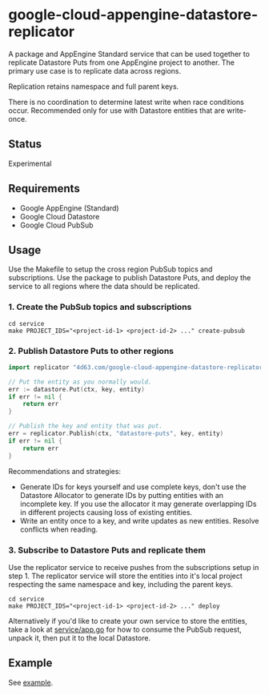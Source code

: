 # google-cloud-appengine-datastore-replicator

A package and AppEngine Standard service that can be used together to replicate Datastore Puts from one AppEngine project to another. The primary use case is to replicate data across regions.

Replication retains namespace and full parent keys.

There is no coordination to determine latest write when race conditions occur. Recommended only for use with Datastore entities that are write-once.

## Status

Experimental

## Requirements

* Google AppEngine (Standard)
* Google Cloud Datastore
* Google Cloud PubSub

## Usage

Use the Makefile to setup the cross region PubSub topics and subscriptions. Use the package to publish Datastore Puts, and deploy the service to all regions where the data should be replicated.

### 1. Create the PubSub topics and subscriptions

```
cd service
make PROJECT_IDS="<project-id-1> <project-id-2> ..." create-pubsub
```

### 2. Publish Datastore Puts to other regions

```go
import replicator "4d63.com/google-cloud-appengine-datastore-replicator"
```

```go
// Put the entity as you normally would.
err := datastore.Put(ctx, key, entity)
if err != nil {
	return err
}

// Publish the key and entity that was put.
err = replicator.Publish(ctx, "datastore-puts", key, entity)
if err != nil {
	return err
}
```

Recommendations and strategies:

- Generate IDs for keys yourself and use complete keys, don't use the Datastore Allocator to generate IDs by putting entities with an incomplete key. If you use the allocator it may generate overlapping IDs in different projects causing loss of existing entities.
- Write an entity once to a key, and write updates as new entities. Resolve conflicts when reading.

### 3. Subscribe to Datastore Puts and replicate them

Use the replicator service to receive pushes from the subscriptions setup in step 1. The replicator service will store the entities into it's local project respecting the same namespace and key, including the parent keys.

```
cd service
make PROJECT_IDS="<project-id-1> <project-id-2> ..." deploy
```

Alternatively if you'd like to create your own service to store the entities, take a look at [service/app.go](service/app.go) for how to consume the PubSub request, unpack it, then put it to the local Datastore.

## Example

See [example](example).
